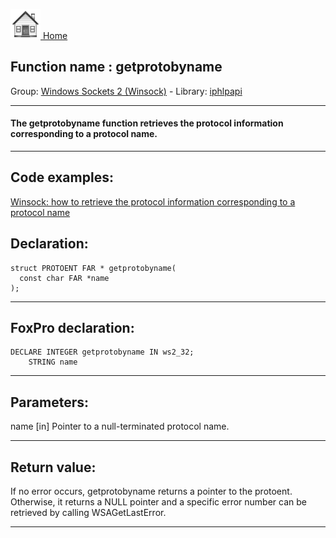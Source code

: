 [<img src="../../images/home.png"> Home ](https://github.com/VFPX/Win32API)  

## Function name : getprotobyname
Group: [Windows Sockets 2 (Winsock)](../../functions_group.md#Windows_Sockets_2_(Winsock))  -  Library: [iphlpapi](../../../libraries.md#iphlpapi)  
***  


#### The getprotobyname function retrieves the protocol information corresponding to a protocol name.
***  


## Code examples:
[Winsock: how to retrieve the protocol information corresponding to a protocol name](../../samples/sample_224.md)  

## Declaration:
```foxpro  
struct PROTOENT FAR * getprotobyname(
  const char FAR *name
);  
```  
***  


## FoxPro declaration:
```foxpro  
DECLARE INTEGER getprotobyname IN ws2_32;
	STRING name  
```  
***  


## Parameters:
name 
[in] Pointer to a null-terminated protocol name.   
***  


## Return value:
If no error occurs, getprotobyname returns a pointer to the protoent. Otherwise, it returns a NULL pointer and a specific error number can be retrieved by calling WSAGetLastError.  
***  

